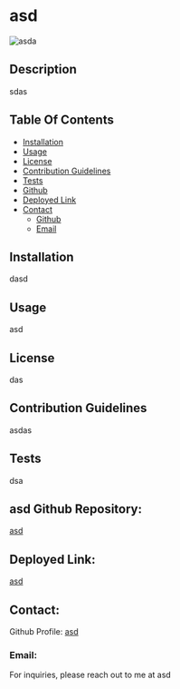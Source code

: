 # asd

      
![asda](asd)


## Description
sdas


## Table Of Contents
* [Installation](#installation)
* [Usage](#usage)
* [License](#license)
* [Contribution Guidelines](#contribution)
* [Tests](#tests)
* [Github](#github)
* [Deployed Link](#deployed)
* [Contact](#contact)
    * [Github](#github)
    * [Email](#email)


## Installation
dasd


## Usage
asd


## License
das


## Contribution Guidelines
asdas


## Tests
dsa


## asd Github Repository: 
[asd](dasd)


## Deployed Link:
[asd](asd)


## Contact:
Github Profile: [asd](asd)

### Email:
For inquiries, please reach out to me at asd
